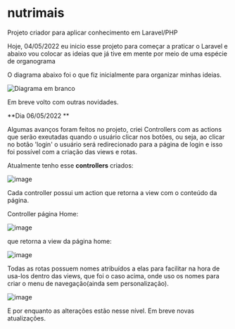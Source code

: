 
# nutrimais
Projeto criador para aplicar conhecimento em Laravel/PHP 


Hoje, 04/05/2022 eu inicio esse projeto para começar a praticar o Laravel e abaixo vou colocar as ideias que já tive em mente por meio de uma espécie de organograma

O diagrama abaixo foi o que fiz inicialmente para organizar minhas ideias. 

![Diagrama em branco](https://user-images.githubusercontent.com/47305804/167612720-8e1e3f58-7d90-4a41-827a-0d9bb72b3763.png)


Em breve volto com outras novidades. 


**Dia 06/05/2022 **

Algumas avanços foram feitos no projeto, criei Controllers com as actions que serão exeutadas quando o usuário clicar nos botões, ou seja, ao clicar no botão 'login' o usuário será redirecionado para a página de login e isso foi possível com a criação das views e rotas. 

Atualmente tenho esse **controllers** criados: 

![image](https://user-images.githubusercontent.com/47305804/167204349-580ccb50-0c36-43b0-b448-39e37e4313c5.png)

Cada controller possui um action que retorna a view com o conteúdo da página. 

Controller página Home: 


![image](https://user-images.githubusercontent.com/47305804/167204497-aecb8077-e7e1-4386-bbc5-d1258a606cd0.png)

que retorna a view da página home: 

![image](https://user-images.githubusercontent.com/47305804/167204545-56bad835-2e19-471c-8f49-92099eceb50e.png)


Todas as rotas possuem nomes atribuídos a elas para facilitar na hora de usa-los dentro das views, que foi o caso acima, onde uso os nomes para criar o menu de navegação(ainda sem personalização). 

![image](https://user-images.githubusercontent.com/47305804/167204761-20797b5e-c644-412d-8c28-c749774a310d.png)

E por enquanto as alterações estão nesse nível. Em breve novas atualizações. 

